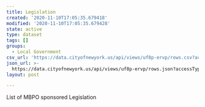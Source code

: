 ```yaml
---
title: Legislation
created: '2020-11-10T17:05:35.679418'
modified: '2020-11-10T17:05:35.679428'
state: active
type: dataset
tags: []
groups:
  - Local Government
csv_url: 'https://data.cityofnewyork.us/api/views/uf8p-ervp/rows.csv?accessType=DOWNLOAD'
json_url: >-
  https://data.cityofnewyork.us/api/views/uf8p-ervp/rows.json?accessType=DOWNLOAD
layout: post

---
```

List of MBPO sponsored Legislation
